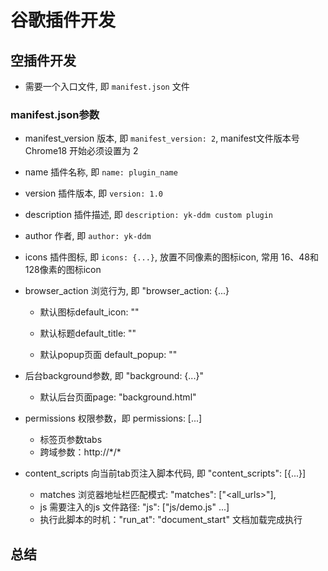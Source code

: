 # 谷歌插件开发

## 空插件开发

- 需要一个入口文件, 即 `manifest.json` 文件

### manifest.json参数

- manifest_version 版本, 即 `manifest_version: 2`, manifest文件版本号  Chrome18 开始必须设置为 2

- name 插件名称, 即 `name: plugin_name`

- version 插件版本, 即 `version: 1.0`

- description 插件描述, 即 `description: yk-ddm custom plugin`

- author 作者, 即 `author: yk-ddm`

- icons 插件图标, 即 `icons: {...}`, 放置不同像素的图标icon, 常用 16、48和128像素的图标icon

- browser_action 浏览行为, 即 "browser_action: {...}

    - 默认图标default_icon: ""

    - 默认标题default_title: ""

    - 默认popup页面 default_popup: ""

- 后台background参数, 即 "background: {...}"
    - 默认后台页面page: "background.html"

- permissions 权限参数，即 permissions: [...]
    - 标签页参数tabs
    - 跨域参数：http://\*/\*

- content_scripts 向当前tab页注入脚本代码, 即 "content_scripts": [{...}]
    - matches 浏览器地址栏匹配模式: "matches": ["<all_urls>"],
    - js 需要注入的js 文件路径: "js": ["js/demo.js" ...] 
    - 执行此脚本的时机："run_at": "document_start" 文档加载完成执行
## 总结